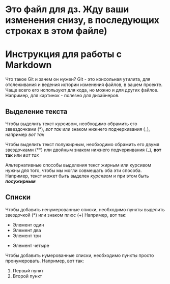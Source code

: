 # Это файл для дз. Жду ваши изменения снизу, в последующих строках в этом файле)

# Инструкция для работы с Markdown
Что такое Git и зачем он нужен?
 Git - это консольная утилита, для отслеживания и ведения истории изменения файлов, в вашем проекте. Чаще всего его используют для кода, но можно и для других файлов. Например, для картинок - полезно для дизайнеров. 

 ## Выделение текста

Чтобы выделить текст курсивом, необходимо обрамить его зввездочками (*), *вот так* или знаком нижнего подчеркивания (_), например _вот так_

Чтобы выделить текст полужирным, необходимо обрамить его двумя звездочками (**) или двойным знаком нижнего подчеркивания (_), **вот так** или _вот так_

Альтернативные способы выделения текст жирным или курсивом нужны для того, чтобы мы могли совмещать оба эти способа. Например,
текст может быть выделен _курсивом_ и при этом быть _**полужирным**_

## Списки 

Чтобы добавить ненумерованные списки, необходимо пункты выделить звездочкой (*) или знаком плюс (+)
Например, вот так: 
* Элемент один
* Элемент два
* Элемент три
+ Элемент четыре  

Чтобы добавить нумерованные списки, необходимо пункты просто пронумеровать. 
Например, вот так: 
1. Первый пункт
2. Второй пункт


